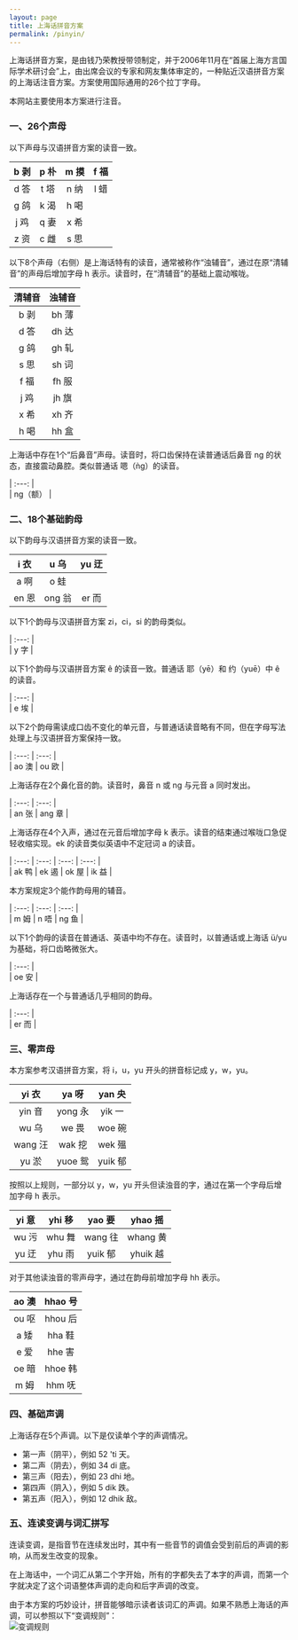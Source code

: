 ```yaml
---
layout: page
title: 上海话拼音方案
permalink: /pinyin/
---             
```


上海话拼音方案，是由钱乃荣教授带领制定，并于2006年11月在“首届上海方言国际学术研讨会”上，由出席会议的专家和网友集体审定的，一种贴近汉语拼音方案的上海话注音方案。方案使用国际通用的26个拉丁字母。              

本网站主要使用本方案进行注音。                              

### 一、26个声母                 

以下声母与汉语拼音方案的读音一致。                          

| b 剥 | p 朴 | m 摸 | f 福 |                                       
| :---: | :---: | :---: | :---: |                       
| d 答 | t 塔 | n 纳 | l 蜡 |                               
| g 鸽 | k 渴 | h 喝 |  |                        
| j 鸡 | q 妻 | x 希 |  |               
| z 资 | c 雌 | s 思 |  |               

以下8个声母（右侧）是上海话特有的读音，通常被称作“浊辅音”，通过在原“清辅音”的声母后增加字母 h 表示。读音时，在“清辅音”的基础上震动喉咙。                     

| 清辅音 | 浊辅音 |             
| :---: | :---: |               
| b 剥 | bh 薄 |             
| d 答 | dh 达 |             
| g 鸽 | gh 轧 |             
| s 思 | sh 词 |             
| f 福 | fh 服 |             
| j 鸡 | jh 旗 |             
| x 希 | xh 齐 |             
| h 喝 | hh 盒 |             

上海话中存在1个“后鼻音”声母。读音时，将口齿保持在读普通话后鼻音 ng 的状态，直接震动鼻腔。类似普通话 嗯（ǹg）的读音。               

| :---: |               
| ng（额） |             

### 二、18个基础韵母                 

以下韵母与汉语拼音方案的读音一致。                

| i 衣 | u 乌 | yu 迂 |                
| :---: | :---: | :---: |                           
| a 啊 | o 蛙 |  |                
| en 恩 | ong 翁 | er 而 |             

以下1个韵母与汉语拼音方案 zi，ci，si 的韵母类似。                           

| :---: |               
| y 字 |                      

以下1个韵母与汉语拼音方案 ê 的读音一致。普通话 耶（yē）和 约（yuē）中 ê 的读音。            

| :---: |              
| e 埃 |                    

以下2个韵母需读成口齿不变化的单元音，与普通话读音略有不同，但在字母写法处理上与汉语拼音方案保持一致。                  

| :---: | :---: |                            
| ao 澳 | ou 欧 |             

上海话存在2个鼻化音的韵。读音时，鼻音 n 或 ng 与元音 a 同时发出。                                                      

| :---: | :---: |                            
| an 张 | ang 章 |                

上海话存在4个入声，通过在元音后增加字母 k 表示。读音的结束通过喉咙口急促轻收缩实现。ek 的读音类似英语中不定冠词 a 的读音。                        

| :---: | :---: | :---: | :---: |                               
| ak 鸭 | ek 遏 | ok 屋 | ik 益 |               

本方案规定3个能作韵母用的辅音。                     

| :---: | :---: | :---: |                               
| m 姆 | n 唔 | ng 鱼 |               

以下1个韵母的读音在普通话、英语中均不存在。读音时，以普通话或上海话 ü/yu 为基础，将口齿略微张大。            

| :---: |                               
| oe 安 |                      

上海话存在一个与普通话几乎相同的韵母。                

| :---: |                               
| er 而 |                 

### 三、零声母                  

本方案参考汉语拼音方案，将 i，u，yu 开头的拼音标记成 y，w，yu。                           

| yi 衣 | ya 呀 | yan 央 |                                      
| :---: | :---: | :---: |                                
| yin 音 | yong 永 | yik 一 |                      
| wu 乌 | we 畏 | woe 碗 |                          
| wang 汪 | wak 挖 | wek 殟 |                          
| yu 淤 | yuoe 鸳 | yuik 郁 |                    

按照以上规则，一部分以 y，w，yu 开头但读浊音的字，通过在第一个字母后增加字母 h 表示。                               

| yi 意 | yhi 移 | yao 要 | yhao 摇 |                   
| :---: | :---: | :---: | :---: |                   
| wu 污 | whu 舞 | wang 往 | whang 黄 |                   
| yu 迂 | yhu 雨 | yuik 郁 | yhuik 越 |                   

对于其他读浊音的零声母字，通过在韵母前增加字母 hh 表示。                

| ao 澳 | hhao 号 |                     
| :---: | :---: |                       
| ou 呕 | hhou 后 |                     
| a 矮 | hha 鞋 |                     
| e 爱 | hhe 害 |                     
| oe 暗 | hhoe 韩 |                     
| m 姆 | hhm 呒 |                     

### 四、基础声调                                

上海话存在5个声调。以下是仅读单个字的声调情况。                                  

+ 第一声（阴平），例如 52 'ti 天。                               
+ 第二声（阴去），例如 34 di 底。                        
+ 第三声（阳去），例如 23 dhi 地。                 
+ 第四声（阴入），例如 5 dik 跌。                           
+ 第五声（阳入），例如 12 dhik 敌。                     

### 五、连读变调与词汇拼写                  

连读变调，是指音节在连续发出时，其中有一些音节的调值会受到前后的声调的影响，从而发生改变的现象。                                      

在上海话中，一个词汇从第二个字开始，所有的字都失去了本字的声调，而第一个字就决定了这个词语整体声调的走向和后字声调的改变。                                  

由于本方案的巧妙设计，拼音能够暗示读者该词汇的声调。如果不熟悉上海话的声调，可以参照以下“变调规则”：                      
![变调规则](/shanghainese/images/2024-10-21.png)                   